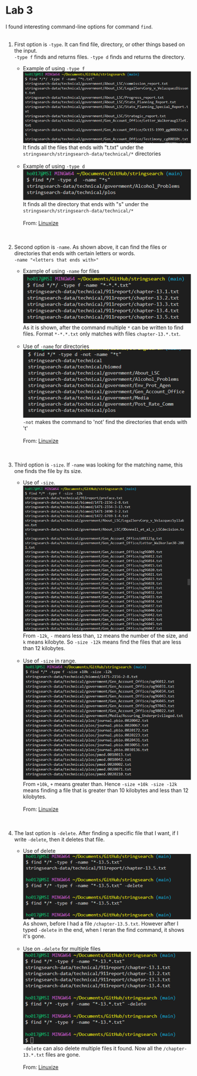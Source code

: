 # Lab  3<br/>
I found interesting command-line options for command `find`. <br/><br/>
  1. First option is `-type`. It can find file, directory, or other things based on the input.<br/>
`-type f` finds and returns files. `-type d` finds and returns the directory. <br/>
     * Example of using `-type f` <br/>
     ![fname](https://raw.githubusercontent.com/hojun01720/cse15l-lab-reports/main/f-name.png) <br/>
     It finds all the files that ends with "t.txt" under the `stringsearch/stringsearch-data/technical/*` directories <br/><br/>
     * Example of using `-type d` <br/>
     ![dname](https://raw.githubusercontent.com/hojun01720/cse15l-lab-reports/main/d-name.png)<br/>
     It finds all the directory that ends with "s" under the `stringsearch/stringsearch-data/technical/*`<br/><br/>
     From: [Linuxize](https://linuxize.com/post/how-to-find-files-in-linux-using-the-command-line/) <br/><br/><br/>
   
   
  2. Second option is `-name`. As shown above, it can find the files or directories that ends with certain letters or words.<br/>
  `-name "<letters that ends with>"` <br/>
     * Example of using `-name` for files <br/>
     ![fnamestars](https://raw.githubusercontent.com/hojun01720/cse15l-lab-reports/main/f-name-stars.png)<br/>
     As it is shown, after the command multiple `*` can be written to find files. Format `*-*.*.txt` only matches with files `chapter-13.*.txt`. <br/><br/>
     * Use of `-name` for directories <br/>
     ![dnotname](https://github.com/hojun01720/cse15l-lab-reports/blob/main/d-not-name.png?raw=true) <br/>
     `-not` makes the command to 'not' find the directories that ends with 't' <br/><br/>
     From: [Linuxize](https://linuxize.com/post/how-to-find-files-in-linux-using-the-command-line/) <br/><br/><br/>
  3. Third option is `-size`. If `-name` was looking for the matching name, this one finds the file by its size. <brl>
     * Use of `-size`. <br/>
     ![size](https://github.com/hojun01720/cse15l-lab-reports/blob/main/f-size.png?raw=true)<br/>
     From `-12k`, `-` means less than, `12` means the number of the size, and `k` means kilobyte. So `-size -12k` means find the files that are less than 12 kilobytes. <br/><br/>
     * Use of `-size` in range. <br/>
     ![sizerange](https://github.com/hojun01720/cse15l-lab-reports/blob/main/f-size-range.png?raw=true)<br/>
     From `+10k`, `+` means greater than. Hence `-size +10k -size -12k` means finding a file that is greater than 10 kilobytes and less than 12 kilobytes. <br/><br/>
  From: [Linuxize](https://linuxize.com/post/how-to-find-files-in-linux-using-the-command-line/) <br/><br/><br/>
  4. The last option is `-delete`. After finding a specific file that I want, if I write `-delete`, then it deletes that file.
     * Use of delete <br/>
     ![del](https://github.com/hojun01720/cse15l-lab-reports/blob/main/f-del.png?raw=true) <br/>
     As shown, before I had a file `/chapter-13.5.txt`. However after I typed `-delete` in the end, when I reran the find command, it shows it's gone. <br/><br/>
     * Use on `-delete` for multiple files <br/>
     ![delmult](https://github.com/hojun01720/cse15l-lab-reports/blob/main/f-del-mult.png?raw=true) <br/>
     `-delete` can also delete multiple files it found. Now all the `/chapter-13.*.txt` files are gone. <br/><br/>
  From: [Linuxize](https://linuxize.com/post/how-to-find-files-in-linux-using-the-command-line/) <br/><br/><br/> 
